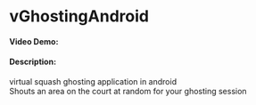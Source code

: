# vGhostingAndroid 
#### Video Demo:  <URL HERE> 
#### Description: 
virtual squash ghosting application in android \
Shouts an area on the court at random for your ghosting session
